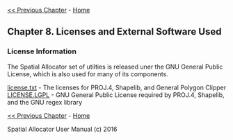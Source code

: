 [<< Previous Chapter](SA_ch07_libraries.md) - [Home](README.md)

Chapter 8. Licenses and External Software Used
---------------------------------------

### License Information

The Spatial Allocator set of utilties is released uner the GNU General Public License, which is also used for many of its components.

[license.txt](media/license.txt) - The licenses for PROJ.4, Shapelib, and General Polygon Clipper
 [LICENSE.LGPL](media/LICENSE.LGPL) - GNU General Public License required by PROJ.4, Shapelib, and the GNU regex library

[<< Previous Chapter](SA_ch07_libraries.md) - [Home](README.md)

Spatial Allocator User Manual (c) 2016<br>

